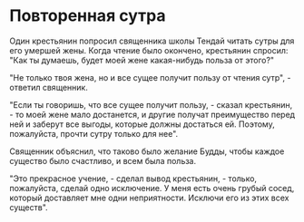 # Повторенная сутра

Один крестьянин попросил священника школы Тендай читать сутры для его умершей жены. Когда чтение было окончено, крестьянин спросил: "Как ты думаешь, будет моей жене какая-нибудь польза от этого?"

"Не только твоя жена, но и все сущее получит пользу от чтения сутр", - ответил священник.

"Если ты говоришь, что все сущее получит пользу, - сказал крестьянин, - то моей жене мало достанется, и другие получат преимущество перед ней и заберут все выгоды, которые должны достаться ей. Поэтому, пожалуйста, прочти сутру только для нее".

Священник объяснил, что таково было желание Будды, чтобы каждое существо было счастливо, и всем была польза.

"Это прекрасное учение, - сделал вывод крестьянин, - только, пожалуйста, сделай одно исключение. У меня есть очень грубый сосед, который доставляет мне одни неприятности. Исключи его из этих всех существ".
